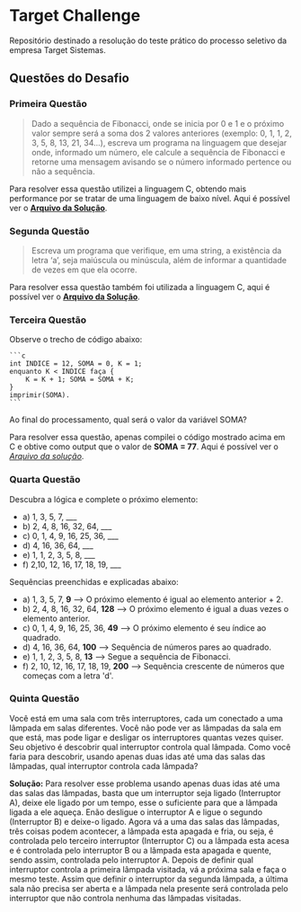 # Target Challenge

Repositório destinado a resolução do teste prático do processo seletivo da empresa Target Sistemas.

## Questões do Desafio

### Primeira Questão 

>Dado a sequência de Fibonacci, onde se inicia por 0 e 1 e o próximo valor sempre será a soma dos 2 valores anteriores (exemplo: 0, 1, 1, 2, 3, 5, 8, 13, 21, 34...), escreva um programa na linguagem que desejar onde, informado um número, ele calcule a sequência de Fibonacci e retorne uma mensagem avisando se o número informado pertence ou não a sequência.

Para resolver essa questão utilizei a linguagem C, obtendo mais performance por se tratar de uma linguagem de baixo nível. Aqui é possível ver o [**Arquivo da Solução**](respostas/questao_1.c).


### Segunda Questão

>Escreva um programa que verifique, em uma string, a existência da letra ‘a’, seja maiúscula ou minúscula, além de informar a quantidade de vezes em que ela ocorre.

Para resolver essa questão também foi utilizada a linguagem C, aqui é possível ver o [**Arquivo da Solução**](respostas/questao_2.c).

### Terceira Questão

Observe o trecho de código abaixo: 

    ```c
    int INDICE = 12, SOMA = 0, K = 1; 
    enquanto K < INDICE faça { 
        K = K + 1; SOMA = SOMA + K; 
    } 
    imprimir(SOMA).
    ```

Ao final do processamento, qual será o valor da variável SOMA?


Para resolver essa questão, apenas compilei o código mostrado acima em C e obtive como output que o valor de **SOMA = 77**. Aqui é possível ver o [*Arquivo da solução*](respostas/questao_3.c).


### Quarta Questão

Descubra a lógica e complete o próximo elemento:

- a) 1, 3, 5, 7, ___
- b) 2, 4, 8, 16, 32, 64, ___
- c) 0, 1, 4, 9, 16, 25, 36, ___
- d) 4, 16, 36, 64, ___
- e) 1, 1, 2, 3, 5, 8, ___
- f) 2,10, 12, 16, 17, 18, 19, ___

Sequências preenchidas e explicadas abaixo:

- a) 1, 3, 5, 7, **9**  --> O próximo elemento é igual ao elemento anterior + 2.
- b) 2, 4, 8, 16, 32, 64, **128** --> O próximo elemento é igual a duas vezes o elemento anterior.
- c) 0, 1, 4, 9, 16, 25, 36, **49** --> O próximo elemento é seu índice ao quadrado.
- d) 4, 16, 36, 64, **100** --> Sequência de números pares ao quadrado.
- e) 1, 1, 2, 3, 5, 8, **13** --> Segue a sequência de Fibonacci.
- f) 2, 10, 12, 16, 17, 18, 19, **200** --> Sequência crescente de números que começas com a letra 'd'.

### Quinta Questão

Você está em uma sala com três interruptores, cada um conectado a uma lâmpada em salas diferentes. Você não pode ver as lâmpadas da sala em que está, mas pode ligar e desligar os interruptores quantas vezes quiser. Seu objetivo é descobrir qual interruptor controla qual lâmpada. Como você faria para descobrir, usando apenas duas idas até uma das salas das lâmpadas, qual interruptor controla cada lâmpada?

**Solução:** Para resolver esse problema usando apenas duas idas até uma das salas das lâmpadas, basta que um interruptor seja ligado (Interruptor A), deixe ele ligado por um tempo, esse o suficiente para que a lâmpada ligada a ele aqueça. Enão desligue o interruptor A e ligue o segundo (Interruptor B) e deixe-o ligado. Agora vá a uma das salas das lâmpadas, três coisas podem acontecer, a lâmpada esta apagada e fria, ou seja, é controlada pelo terceiro interruptor (Interruptor C) ou a lâmpada esta acesa e é controlada pelo interruptor B ou a lâmpada esta apagada e quente, sendo assim, controlada pelo interruptor A. Depois de definir qual interruptor controla a primeira lâmpada visitada, vá a próxima sala e faça o mesmo teste. Assim que definir o interruptor da segunda lâmpada, a última sala não precisa ser aberta e a lâmpada nela presente será controlada pelo interruptor que não controla nenhuma das lâmpadas visitadas.
